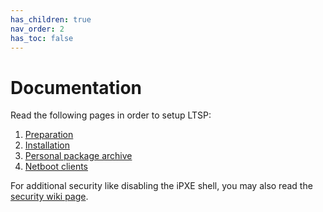 ```yaml
---
has_children: true
nav_order: 2
has_toc: false
---
```


# Documentation

Read the following pages in order to setup LTSP:
1. [Preparation](preparation)
2. [Installation](installation)
3. [Personal package archive](ppa)
4. [Netboot clients](netboot-clients)

For additional security like disabling the iPXE shell, you may also read the [security wiki page](https://github.com/ltsp/ltsp/wiki/security).
